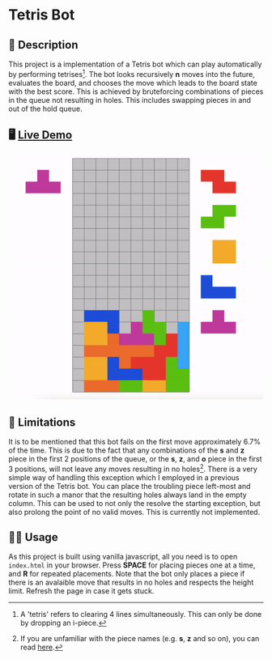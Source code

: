 # Tetris Bot
## 📝 Description
This project is a implementation of a Tetris bot which can play automatically by performing tetrises[^1]. The bot looks recursively **n** moves into the future, evaluates the board, and chooses the move which leads to the board state with the best score. This is achieved by bruteforcing combinations of pieces in the queue not resulting in holes. This includes swapping pieces in and out of the hold queue. 

[^1]: A 'tetris' refers to clearing 4 lines simultaneously. This can only be done by dropping an i-piece.

## 🖥 [Live Demo](https://hojmax.github.io/Tetris-Bot/)
![](/images/playing.gif)

## 🚧 Limitations
It is to be mentioned that this bot fails on the first move approximately 6.7% of the time. This is due to the fact that any combinations of the **s** and **z** piece in the first 2 positions of the queue, or the **s**, **z**, and **o** piece in the first 3 positions, will not leave any moves resulting in no holes[^2]. There is a very simple way of handling this exception which I employed in a previous version of the Tetris bot. You can place the troubling piece left-most and rotate in such a manor that the resulting holes always land in the empty column. This can be used to not only the resolve the starting exception, but also prolong the point of no valid moves. This is currently not implemented.

[^2]: If you are unfamiliar with the piece names (e.g. **s**, **z** and so on), you can read [here](https://en.wikipedia.org/wiki/Tetromino#One-sided_tetrominoes).
## 🏄‍♂️ Usage
As this project is built using vanilla javascript, all you need is to open `index.html` in your browser. Press **SPACE** for placing pieces one at a time, and **R** for repeated placements. Note that the bot only places a piece if there is an avalaible move that results in no holes and respects the height limit. Refresh the page in case it gets stuck.